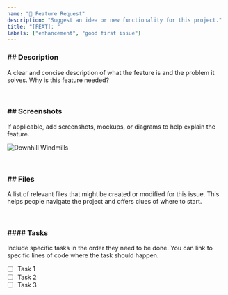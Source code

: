 ```yaml
---
name: "🚀 Feature Request"
description: "Suggest an idea or new functionality for this project."
title: "[FEAT]: "
labels: ["enhancement", "good first issue"]
---
```


### ## Description

A clear and concise description of what the feature is and the problem it solves. Why is this feature needed?

<br/>

### ## Screenshots

If applicable, add screenshots, mockups, or diagrams to help explain the feature.

![Downhill Windmills](http://i.giphy.com/KO8AG2EByqkFi.gif)

<br/>

### ## Files

A list of relevant files that might be created or modified for this issue. This helps people navigate the project and offers clues of where to start.

<br/>

### #### Tasks

Include specific tasks in the order they need to be done. You can link to specific lines of code where the task should happen.

- [ ] Task 1
- [ ] Task 2
- [ ] Task 3
